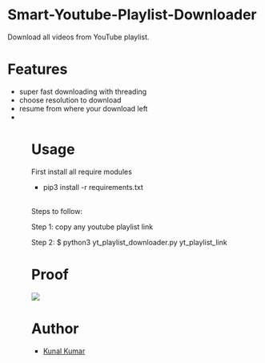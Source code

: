 # Smart-Youtube-Playlist-Downloader


Download all videos from YouTube playlist.
<h1>Features</h1>
<ul>
  <li>super fast downloading with threading</li>
  <li>choose resolution to download</li>
  <li>resume from where your download left<li>
<ul>
<h1>Usage</h1>
<p>First install all require modules
  <ul>
    <li>pip3 install -r requirements.txt</li>
  </ul>
  <br>
<p>Steps to follow:</p>
  <p>Step 1: copy any youtube playlist link</p>
  <p>Step 2: $ python3 yt_playlist_downloader.py yt_playlist_link</p>
  <h1>Proof</h1>
  <img src="https://i.ibb.co/ydZtXTh/Screenshot-2022-03-16-00-18-03.png"/>
  <h1>Author</h1>
<ul>
  <li><a href="https://twitter.com/l1v1n9h311">Kunal Kumar</a></li>
  </ul>
  
